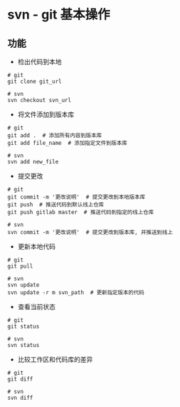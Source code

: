 # svn - git 基本操作

## 功能

- 检出代码到本地

```
# git
git clone git_url

# svn
svn checkout svn_url
```

- 将文件添加到版本库

```
# git
git add .  # 添加所有内容到版本库
git add file_name  # 添加指定文件到版本库

# svn
svn add new_file
```

- 提交更改

```
# git
git commit -m '更改说明'  # 提交更改到本地版本库
git push  # 推送代码到默认线上仓库
git push gitlab master  # 推送代码到指定的线上仓库

# svn
svn commit -m '更改说明'  # 提交更改到版本库, 并推送到线上
```

- 更新本地代码

```
# git
git pull

# svn
svn update
svn update -r m svn_path  # 更新指定版本的代码
```

- 查看当前状态

```
# git
git status

# svn
svn status
```

- 比较工作区和代码库的差异

```
# git
git diff

# svn
svn diff
```

